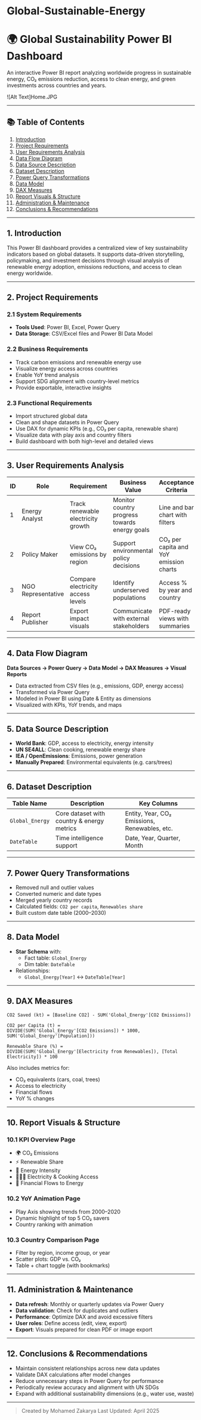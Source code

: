 # Global-Sustainable-Energy

# 🌍 Global Sustainability Power BI Dashboard

An interactive Power BI report analyzing worldwide progress in sustainable energy, CO₂ emissions reduction, access to clean energy, and green investments across countries and years.

![Alt Text]Home.JPG

---

## 📚 Table of Contents

1. [Introduction](#1-introduction)  
2. [Project Requirements](#2-project-requirements)  
3. [User Requirements Analysis](#3-user-requirements-analysis)  
4. [Data Flow Diagram](#4-data-flow-diagram)  
5. [Data Source Description](#5-data-source-description)  
6. [Dataset Description](#6-dataset-description)  
7. [Power Query Transformations](#7-power-query-transformations)  
8. [Data Model](#8-data-model)  
9. [DAX Measures](#9-dax-measures)  
10. [Report Visuals & Structure](#10-report-visuals--structure)  
11. [Administration & Maintenance](#11-administration--maintenance)  
12. [Conclusions & Recommendations](#12-conclusions--recommendations)  

---

## 1. Introduction

This Power BI dashboard provides a centralized view of key sustainability indicators based on global datasets. It supports data-driven storytelling, policymaking, and investment decisions through visual analysis of renewable energy adoption, emissions reductions, and access to clean energy worldwide.

---

## 2. Project Requirements

### 2.1 System Requirements

- **Tools Used**: Power BI, Excel, Power Query  
- **Data Storage**: CSV/Excel files and Power BI Data Model  

### 2.2 Business Requirements

- Track carbon emissions and renewable energy use  
- Visualize energy access across countries  
- Enable YoY trend analysis  
- Support SDG alignment with country-level metrics  
- Provide exportable, interactive insights

### 2.3 Functional Requirements

- Import structured global data  
- Clean and shape datasets in Power Query  
- Use DAX for dynamic KPIs (e.g., CO₂ per capita, renewable share)  
- Visualize data with play axis and country filters  
- Build dashboard with both high-level and detailed views

---

## 3. User Requirements Analysis

| ID | Role                  | Requirement                        | Business Value                                | Acceptance Criteria                     |
|----|-----------------------|------------------------------------|-----------------------------------------------|------------------------------------------|
| 1  | Energy Analyst        | Track renewable electricity growth | Monitor country progress towards energy goals | Line and bar chart with filters          |
| 2  | Policy Maker          | View CO₂ emissions by region       | Support environmental policy decisions         | CO₂ per capita and YoY emission charts   |
| 3  | NGO Representative    | Compare electricity access levels  | Identify underserved populations               | Access % by year and country             |
| 4  | Report Publisher      | Export impact visuals              | Communicate with external stakeholders         | PDF-ready views with summaries           |

---

## 4. Data Flow Diagram

**Data Sources → Power Query → Data Model → DAX Measures → Visual Reports**

- Data extracted from CSV files (e.g., emissions, GDP, energy access)
- Transformed via Power Query
- Modeled in Power BI using Date & Entity as dimensions
- Visualized with KPIs, YoY trends, and maps

---

## 5. Data Source Description

- **World Bank**: GDP, access to electricity, energy intensity  
- **UN SE4ALL**: Clean cooking, renewable energy share  
- **IEA / OpenEmissions**: Emissions, power generation  
- **Manually Prepared**: Environmental equivalents (e.g. cars/trees)

---

## 6. Dataset Description

| Table Name        | Description                                | Key Columns                                   |
|------------------|--------------------------------------------|-----------------------------------------------|
| `Global_Energy`  | Core dataset with country & energy metrics | Entity, Year, CO₂ Emissions, Renewables, etc. |
| `DateTable`      | Time intelligence support                  | Date, Year, Quarter, Month                    |

---

## 7. Power Query Transformations

- Removed null and outlier values  
- Converted numeric and date types  
- Merged yearly country records  
- Calculated fields: `CO2 per capita`, `Renewables share`  
- Built custom date table (2000–2030)

---

## 8. Data Model

- **Star Schema** with:
  - Fact table: `Global_Energy`
  - Dim table: `DateTable`
- Relationships:
  - `Global_Energy[Year]` ↔ `DateTable[Year]`

---

## 9. DAX Measures

```dax
CO2 Saved (kt) = [Baseline CO2] - SUM('Global_Energy'[CO2 Emissions])

CO2 per Capita (t) = 
DIVIDE(SUM('Global_Energy'[CO2 Emissions]) * 1000, SUM('Global_Energy'[Population]))

Renewable Share (%) = 
DIVIDE(SUM('Global_Energy'[Electricity from Renewables]), [Total Electricity]) * 100
```

Also includes metrics for:
- CO₂ equivalents (cars, coal, trees)
- Access to electricity
- Financial flows
- YoY % changes

---

## 10. Report Visuals & Structure

### 10.1 KPI Overview Page

- 🌍 CO₂ Emissions
- ⚡ Renewable Share
- 🔋 Energy Intensity
- 🧑‍🤝‍🧑 Electricity & Cooking Access
- 🧾 Financial Flows to Energy

### 10.2 YoY Animation Page

- Play Axis showing trends from 2000–2020  
- Dynamic highlight of top 5 CO₂ savers  
- Country ranking with animation

### 10.3 Country Comparison Page

- Filter by region, income group, or year  
- Scatter plots: GDP vs. CO₂  
- Table + chart toggle (with bookmarks)

---

## 11. Administration & Maintenance

- **Data refresh**: Monthly or quarterly updates via Power Query  
- **Data validation**: Check for duplicates and outliers  
- **Performance**: Optimize DAX and avoid excessive filters  
- **User roles**: Define access (edit, view, export)  
- **Export**: Visuals prepared for clean PDF or image export

---

## 12. Conclusions & Recommendations

-  Maintain consistent relationships across new data updates  
-  Validate DAX calculations after model changes  
-  Reduce unnecessary steps in Power Query for performance  
-  Periodically review accuracy and alignment with UN SDGs  
-  Expand with additional sustainability dimensions (e.g., water use, waste)

---

>  Created by Mohamed Zakarya 
> Last Updated: April 2025 
